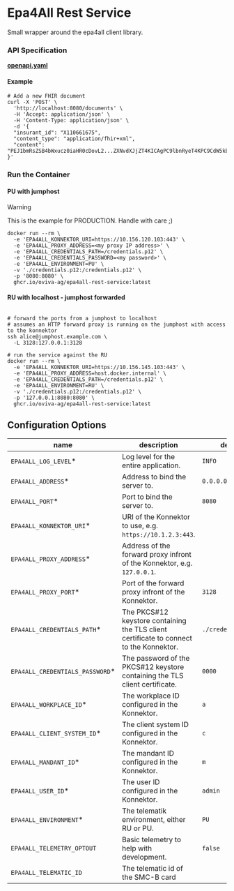 # Epa4All Rest Service

Small wrapper around the epa4all client library.

### API Specification

**[openapi.yaml](./src/main/resources/META-INF/openapi/openapi.yaml)**

#### Example
```shell
# Add a new FHIR document
curl -X 'POST' \
  'http://localhost:8080/documents' \
  -H 'Accept: application/json' \
  -H 'Content-Type: application/json' \
  -d '{
  "insurant_id": "X110661675",
  "content_type": "application/fhir+xml",
  "content": "PEJ1bmRsZSB4bWxucz0iaHR0cDovL2...ZXNvdXJjZT4KICAgPC9lbnRyeT4KPC9CdW5kbGU+Cg=="
}'
```

### Run the Container

#### PU with jumphost
> [!WARNING]  
> This is the example for PRODUCTION. Handle with care ;)
```shell
docker run --rm \
  -e 'EPA4ALL_KONNEKTOR_URI=https://10.156.120.103:443' \
  -e 'EPA4ALL_PROXY_ADDRESS=<my proxy IP address>' \
  -e 'EPA4ALL_CREDENTIALS_PATH=/credentials.p12' \
  -e 'EPA4ALL_CREDENTIALS_PASSWORD=<my password>' \
  -e 'EPA4ALL_ENVIRONMENT=PU' \
  -v './credentials.p12:/credentials.p12' \
  -p '8080:8080' \
  ghcr.io/oviva-ag/epa4all-rest-service:latest
```

#### RU with localhost - jumphost forwarded
```shell

# forward the ports from a jumphost to localhost
# assumes an HTTP forward proxy is running on the jumphost with access to the konnektor
ssh alice@jumphost.example.com \
  -L 3128:127.0.0.1:3128
  
# run the service against the RU
docker run --rm \
  -e 'EPA4ALL_KONNEKTOR_URI=https://10.156.145.103:443' \
  -e 'EPA4ALL_PROXY_ADDRESS=host.docker.internal' \
  -e 'EPA4ALL_CREDENTIALS_PATH=/credentials.p12' \
  -e 'EPA4ALL_ENVIRONMENT=RU' \
  -v './credentials.p12:/credentials.p12' \
  -p '127.0.0.1:8080:8080' \
  ghcr.io/oviva-ag/epa4all-rest-service:latest
```

## Configuration Options

| name                            | description                                                                             | default      |
|---------------------------------|-----------------------------------------------------------------------------------------|--------------|
| `EPA4ALL_LOG_LEVEL`*            | Log level for the entire application.                                                   | `INFO`       |
| `EPA4ALL_ADDRESS`*              | Address to bind the server to.                                                          | `0.0.0.0`    |
| `EPA4ALL_PORT`*                 | Port to bind the server to.                                                             | `8080`       |
| `EPA4ALL_KONNEKTOR_URI`*        | URI of the Konnektor to use, e.g. `https://10.1.2.3:443`.                               |              |
| `EPA4ALL_PROXY_ADDRESS`*        | Address of the forward proxy infront of the Konnektor, e.g. `127.0.0.1`.                |              | 
| `EPA4ALL_PROXY_PORT`*           | Port of the forward proxy infront of the Konnektor.                                     | `3128`       | 
| `EPA4ALL_CREDENTIALS_PATH`*     | The PKCS#12 keystore containing the TLS client certificate to connect to the Konnektor. | `./credentials.p12` | 
| `EPA4ALL_CREDENTIALS_PASSWORD`* | The password of the PKCS#12 keystore containing the TLS client certificate.             | `0000`       | 
| `EPA4ALL_WORKPLACE_ID`*         | The workplace ID configured in the Konnektor.                                           | `a`          | 
| `EPA4ALL_CLIENT_SYSTEM_ID`*     | The client system ID configured in the Konnektor.                                       | `c`          | 
| `EPA4ALL_MANDANT_ID`*           | The mandant ID configured in the Konnektor.                                             | `m`          | 
| `EPA4ALL_USER_ID`*              | The user ID configured in the Konnektor.                                                | `admin`      | 
| `EPA4ALL_ENVIRONMENT`*          | The telematik environment, either RU or PU.                                             | `PU`         | 
| `EPA4ALL_TELEMETRY_OPTOUT`      | Basic telemetry to help with development.                                               | `false`      | 
| `EPA4ALL_TELEMATIC_ID`          | The telematic id of the SMC-B card                                                      |              | 
